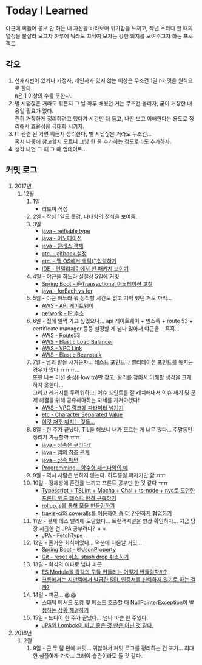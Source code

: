 # Today I Learned
야근에 찌들어 공부 안 하는 내 자신을 바라보며 위기감을 느끼고, 작년 스터디 할 때의 열정을 불살라 보고자 하루에 뭐라도 끄적여 보자는 강한 의지를 보여주고자 하는 프로젝트

## 각오
1. 천재지변이 있거나 가정사, 개인사가 있지 않는 이상은 무조건 1일 n커밋을 원칙으로 한다.  
n은 1 이상의 수를 뜻한다.  
2. 별 시덥잖은 거라도 뭐든지 그 날 하루 배웠던 거는 무조건 올리자, 굳이 거창한 내용일 필요가 없다.  
괜히 거창하게 정리하려고 했다가 시간만 더 들고, 나만 보고 이해한다는 용도로 정리해서 효율성을 극대화 시키자.  
3. IT 관련 된 거면 뭐든지 정리한다, 별 시덥잖은 거라도 무조건...  
혹시 나중에 참고할지 모르니 그냥 한 줄 추가하는 정도로라도 추가하자.  
4. 생각 나면 그 때 그 때 업데이트...

## 커밋 로그
1. 2017년  
    1. 12월  
        1. 1일  
            * 리드미 작성  
        2. 2일 - 작심 1일도 못감, 나태함의 정석을 보여줌.  
        3. 3일  
            * [java - reifiable type](/01-java/reifiable-type.md)  
            * [java - 어노테이션](/01-java/annotation.md)  
            * [java - 클래스 객체](/01-java/class-object.md)  
            * [etc. - gitbook 설정](/06-etc/gitbook-config.md)  
            * [etc. - 맥 OS에서 백틱(`)입력하기](/06-etc/mac-os-typing-backtick.md)  
            * [IDE - 인텔리제이에서 빈 패키지 보이기](/05_-ide/intellij-show-empty-package/README.md)  
        4. 4일 - 야근을 하느라 실질상 5일에 커밋
            * [Spring Boot - @Transactional 어노테이션 고찰](/02-spring-boot/transactional-commit.md)
            * [java - forEach vs for](/01-java/for-each-vs-for.md)
        5. 5일 - 야근 하느라 뭐 정리할 시간도 없고 기억 했던 거도 까먹...  
            * [AWS - API 게이트웨이](/04-aws/api-gateway.md)  
            * [network - IP 주소](/03-network/ip-address.md)  
        6. 6일 - 집에 일찍 가고 싶었으나... api 게이트웨이 + 빈스톡 + route 53 + certificate manager 등등 설정할 게 넘나 많아서 야근을... 흑흑...  
            * [AWS - Route53](/04-aws/route-53.md)  
            * [AWS - Elastic Load Balancer](/04-aws/elastic-load-balancer.md)
            * [AWS - VPC Link](/04-aws/vpc-link.md)
            * [AWS - Elastic Beanstalk](/04-aws/elastic-beanstalk.md)  
        7. 7일 - 남의 말을 새겨듣자... 테스트 포인트나 벨리데이션 포인트를 놓치는 경우가 많다 ㅠㅠㅠ...  
        또한 나는 미션 중심(How to)만 찾고, 원리를 찾아서 이해할 생각을 크게 하지 못한다...  
        그리고 레거시를 두려워하고, 이슈 포인트를 잘 캐치해내서 이슈 제기 및 문제 해결을 위해 공유해야하는 자세를 가져야겠다!  
            * [AWS - VPC 링크에 파라미터 넘기기](/04-aws/vpc-link-parameter.md)  
            * [etc - Character Separated Value](/06-etc/character-separated-value.md)  
            * [이것 저것 짜치는 것들...](/06-etc/20171207.md)  
        8. 8일 - 한 주가 끝났다, TIL을 해보니 내가 모르는 게 너무 많다... 주말동안 정리가 가능할까 ㅠㅠ  
            * [java - 상속은 구리다?](/01-java/is-extend-bad.md)  
            * [java - 맵의 참조 관계](/01-java/map-reference.md)  
            * [java - 상속 패턴](/01-java/extend-pattern.md)  
            * [Programming - 함수형 패러다임의 예](/00-programming/functional-paradigm-example.md)
        9. 9일 - 역시 사람은 변하지 않는다. 하루종일 퍼자기만 함 ㅠㅠ  
        10. 10일 - 정체성에 혼란을 느끼고 프론트 공부만 한 것 같다 ㅠㅠ
            * [Typescript + TSLint + Mocha + Chai + ts-node + nyc로 모던한 프론트 엔드 테스트 환경 구축하기](https://blog.perfectacle.com/2017/12/10/ts-node-mocha-chai/)  
            * [rollup.js를 통해 모듈 번들링하기](https://blog.perfectacle.com/2017/12/10/bundle-with-rollup)  
            * [travis-ci와 coveralls를 이용하여 좀 더 안전하게 협업하기](https://blog.perfectacle.com/2017/12/10/travis-ci-coveralls)  
        11. 11일 - 결제 데스 밸리에 도달했다... 트랜잭셔널을 항상 확인하자... 지금 당장 시급한 건 JPA 공부려나? ㅠㅠ
            * [JPA - FetchType](/02a-jpa/fetch-type.md)
        12. 12일 - 즐거운 회식이었다... 덕분에 다음날 커밋...  
            * [Spring Boot - @JsonProperty](/02-spring-boot/json-property.md)  
            * [Git - reset 취소, stash drop 취소하기](/05a-git/revert.md)  
        13. 13일 - 회식의 여파로 넘나 피곤...  
            * [ES Module을 각각의 모듈 번들러는 어떻게 번들링할까?](https://github.com/perfectacle/es-module-webpack-rollup-parcel)  
            * [크롬에서는 시만텍에서 발급한 SSL 인증서를 신뢰하지 않기로 하는 걸까?](/06-etc/chrome-symantec.md)  
        14. 14일 - 피곤... @.@  
            * [스태틱 메서드 모킹 및 메소드 호출할 때 NullPointerException이 발생하는 상황 해걸하기](/01-java/power-mocking.md)
        15. 15일 - 드디어 한 주가 끝났다... 넘나 바쁜 한 주였다.  
            * [JPA와 Lombok이 마냥 좋은 것 만은 아닌 것 같다.](/02-spring-boot/jpa-lombok.md)
2. 2018년
    1. 2월
        1. 9일 - 근 두 달 만에 커밋... 귀찮아서 커밋 로그를 정리하는 건 포기... 최대한 심플하게 가자... 그래야 습관이라도 들 것 같다.
